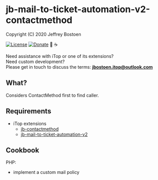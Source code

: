 # jb-mail-to-ticket-automation-v2-contactmethod
Copyright (C) 2020 Jeffrey Bostoen

[![License](https://img.shields.io/github/license/jbostoen/iTop-custom-extensions)](https://github.com/jbostoen/iTop-custom-extensions/blob/master/license.md)
[![Donate](https://img.shields.io/badge/Donate-PayPal-green.svg)](https://www.paypal.me/jbostoen)
🍻 ☕


Need assistance with iTop or one of its extensions?  
Need custom development?  
Please get in touch to discuss the terms: **jbostoen.itop@outlook.com**

## What?
Considers ContactMethod first to find caller.

## Requirements
* iTop extensions
  * [jb-contactmethod](https://github.com/jbostoen/itop-jb-contactmethod)
  * [jb-mail-to-ticket-automation-v2](https://github.com/jbostoen/itop-jb-mail-to-ticket-automation-v2)

## Cookbook

PHP:
* implement a custom mail policy



